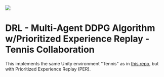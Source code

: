 <img src="https://user-images.githubusercontent.com/10624937/42135623-e770e354-7d12-11e8-998d-29fc74429ca2.gif">

# DRL - Multi-Agent DDPG Algorithm w/Prioritized Experience Replay - Tennis Collaboration

This implements the same Unity environment "Tennis" as in <a href="http://github.com/PHRABAL/DRL-Tennis">this repo</a>, but with Prioritized Experience Replay (PER).


